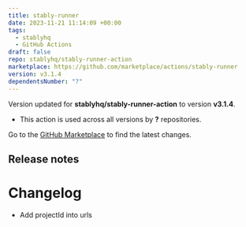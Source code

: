 ```yaml
---
title: stably-runner
date: 2023-11-21 11:14:09 +00:00
tags:
  - stablyhq
  - GitHub Actions
draft: false
repo: stablyhq/stably-runner-action
marketplace: https://github.com/marketplace/actions/stably-runner
version: v3.1.4
dependentsNumber: "?"
---
```



Version updated for **stablyhq/stably-runner-action** to version **v3.1.4**.
- This action is used across all versions by **?** repositories.

Go to the [GitHub Marketplace](https://github.com/marketplace/actions/stably-runner) to find the latest changes.

## Release notes

# Changelog
  * Add projectId into urls
